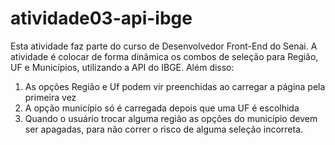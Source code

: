 # atividade03-api-ibge

Esta atividade faz parte do curso de Desenvolvedor Front-End do Senai. A atividade é colocar de forma dinâmica os combos de seleção para Região, UF e Municípios, utilizando a API do IBGE. Além disso:

  01) As opções Região e Uf podem vir preenchidas ao carregar a página pela primeira vez
  02) A opção município só é carregada depois que uma UF é escolhida
  03) Quando o usuário trocar alguma região as opções do município devem ser apagadas, para não correr o risco de alguma seleção incorreta.
